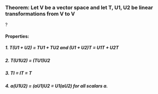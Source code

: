 ### Theorem: Let V be a vector space and let T, U1, U2 be linear transformations from V to V
?
#### Properties: 
##### 1. T(U1 + U2) = TU1 + TU2 and (U1 + U2)T = U1T + U2T
##### 2. T(U1U2) = (TU1)U2
##### 3.  TI = IT = T
##### 4. a(U1U2) = (aU1)U2 = U1(aU2) for all scalars a. 


